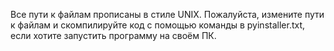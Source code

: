 Все пути к файлам прописаны в стиле UNIX. Пожалуйста, измените пути к файлам и скомпилируйте код с помощью команды в pyinstaller.txt, если хотите запустить программу на своём ПК.